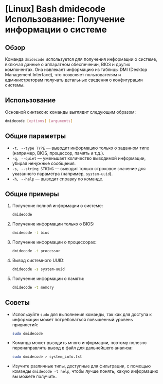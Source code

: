 # [Linux] Bash dmidecode Использование: Получение информации о системе

## Обзор
Команда `dmidecode` используется для получения информации о системе, включая данные о аппаратном обеспечении, BIOS и других компонентах. Она извлекает информацию из таблицы DMI (Desktop Management Interface), что позволяет пользователям и администраторам получать детальные сведения о конфигурации системы.

## Использование
Основной синтаксис команды выглядит следующим образом:

```bash
dmidecode [options] [arguments]
```

## Общие параметры
- `-t, --type TYPE` — выводит информацию только о заданном типе (например, BIOS, процессор, память и т.д.).
- `-q, --quiet` — уменьшает количество выводимой информации, убирая ненужные сообщения.
- `-s, --string STRING` — выводит только строковое значение для указанного параметра (например, `system-uuid`).
- `-h, --help` — выводит справку по команде.

## Общие примеры
1. Получение полной информации о системе:
   ```bash
   dmidecode
   ```

2. Получение информации только о BIOS:
   ```bash
   dmidecode -t bios
   ```

3. Получение информации о процессорах:
   ```bash
   dmidecode -t processor
   ```

4. Вывод системного UUID:
   ```bash
   dmidecode -s system-uuid
   ```

5. Получение информации о памяти:
   ```bash
   dmidecode -t memory
   ```

## Советы
- Используйте `sudo` для выполнения команды, так как для доступа к информации может потребоваться повышенный уровень привилегий:
  ```bash
  sudo dmidecode
  ```
- Команда может выводить много информации, поэтому полезно перенаправлять вывод в файл для дальнейшего анализа:
  ```bash
  sudo dmidecode > system_info.txt
  ```
- Изучите различные типы, доступные для фильтрации, с помощью команды `dmidecode -t help`, чтобы лучше понять, какую информацию вы можете получить.